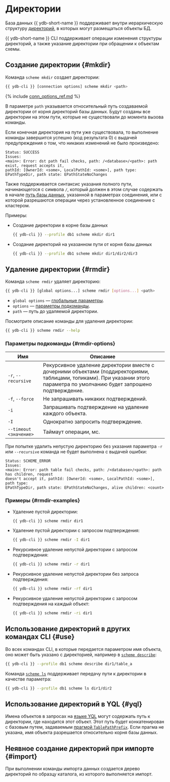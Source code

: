 # Директории

База данных {{ ydb-short-name }} поддерживает внутри иерархическую структуру [директорий](../../../../concepts/datamodel/dir.md), в которых могут размещаться объекты БД.

{{ ydb-short-name }} CLI поддерживает операции изменения структуры директорий, а также указание директории при обращении к объектам схемы.

## Создание директории {#mkdir}

Команда `scheme mkdir` создает директории:

``` bash
{{ ydb-cli }} [connection options] scheme mkdir <path>
```

{% include [conn_options_ref.md](conn_options_ref.md) %}

В параметре `path` указывается относительный путь создаваемой директории от корня директорий базы данных. Будут созданы все директории на этом пути, которые не существовали до момента вызова команды.

Если конечная директория на пути уже существовала, то выполнение команды завершится успешно (код результата 0) с выдачей предупреждения о том, что никаких изменений не было произведено:

``` text
Status: SUCCESS
Issues: 
<main>: Error: dst path fail checks, path: /<database>/<path>: path exist, request accepts it, 
pathId: [OwnerId: <some>, LocalPathId: <some>], path type: EPathTypeDir, path state: EPathStateNoChanges
```

Также поддерживается синтаксис указания полного пути, начинающегося с символа `/`, который должен в этом случае содержать в начале [путь базы данных](../../../../concepts/connect.md#database), указанной в параметрах соединения, или с которой разрешаются операции через установленное соединение с кластером.

Примеры:

- Создание директории в корне базы данных

  ``` bash
  {{ ydb-cli }} --profile db1 scheme mkdir dir1
  ```

- Создание директорий на указанном пути от корня базы данных

  ``` bash
  {{ ydb-cli }} --profile db1 scheme mkdir dir1/dir2/dir3
  ```

## Удаление директории {#rmdir}

Команда `scheme rmdir` удаляет директорию:

```bash
{{ ydb-cli }} [global options...] scheme rmdir [options...] <path>
```

* `global options` — [глобальные параметры](../../commands/global-options.md).
* `options` — [параметры подкоманды](#rmdir-options).
* `path` — путь до удаляемой директории.

Посмотрите описание команды для удаления директории:

```bash
{{ ydb-cli }} scheme rmdir --help
```

### Параметры подкоманды {#rmdir-options}

Имя | Описание
---|---
`-r`, `--recursive` | Рекурсивное удаление директории вместе с дочерними объектами (поддиректориями, таблицами, топиками). При указании этого параметра по умолчанию будет запрошено подтверждение.
`-f`, `--force` | Не запрашивать никаких подтверждений.
`-i` | Запрашивать подтверждение на удаление каждого объекта.
`-I` | Однократно запросить подтверждение.
`--timeout <значение>` | Таймаут операции, мс. 

При попытке удалить непустую директорию без указания параметра `-r` или `--recursive` команда не будет выполнена с выдачей ошибки:

``` text
Status: SCHEME_ERROR
Issues: 
<main>: Error: path table fail checks, path: /<database>/<path>: path has children, request 
doesn't accept it, pathId: [OwnerId: <some>, LocalPathId: <some>], path type: 
EPathTypeDir, path state: EPathStateNoChanges, alive children: <count>
```

### Примеры {#rmdir-examples}

- Удаление пустой директории:

  ```bash
  {{ ydb-cli }} scheme rmdir dir1
  ```

- Удаление пустой директории с запросом подтверждения:

  ```bash
  {{ ydb-cli }} scheme rmdir -I dir1
  ```

- Рекурсивное удаление непустой директории с запросом подтверждения:

  ```bash
  {{ ydb-cli }} scheme rmdir -r dir1
  ```

- Рекурсивное удаление непустой директории без запроса подтверждения:

  ```bash
  {{ ydb-cli }} scheme rmdir -rf dir1
  ```

- Рекурсивное удаление непустой директории с запросом подтверждения на каждый объект:

  ```bash
  {{ ydb-cli }} scheme rmdir -ri dir1
  ```

## Использование директорий в других командах CLI {#use}

Во всех командах CLI, в которые передается параметром имя объекта, оно может быть указано с директорией, например в [`scheme describe`](../scheme-describe.md):

``` bash
{{ ydb-cli }} --profile db1 scheme describe dir1/table_a
```

Команда [`scheme ls`](../scheme-ls.md) поддерживает передачу пути к директории в качестве параметра:

``` bash
{{ ydb-cli }} --profile db1 scheme ls dir1/dir2
```

## Использование директорий в YQL {#yql}

Имена объектов в запросах на [языке YQL](../../../../yql/reference/index.md) могут содержать путь к директории, где находится этот объект. Этот путь будет конкатенирован с базовым путем, задаваемым [прагмой `TablePathPrefix`](../../../../yql/reference/syntax/pragma.md#table-path-prefix). Если прагма не указана, имя объекта разрешается относительно корня базы данных.

## Неявное создание директорий при импорте {#import}

При выполнении команды импорта данных создается дерево директорий по образцу каталога, из которого выполняется импорт.
